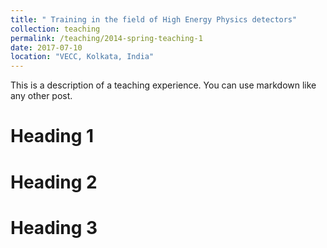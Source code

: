 ```yaml
---
title: " Training in the field of High Energy Physics detectors"
collection: teaching
permalink: /teaching/2014-spring-teaching-1
date: 2017-07-10
location: "VECC, Kolkata, India"
---
```


This is a description of a teaching experience. You can use markdown like any other post.

Heading 1
======

Heading 2
======

Heading 3
======
